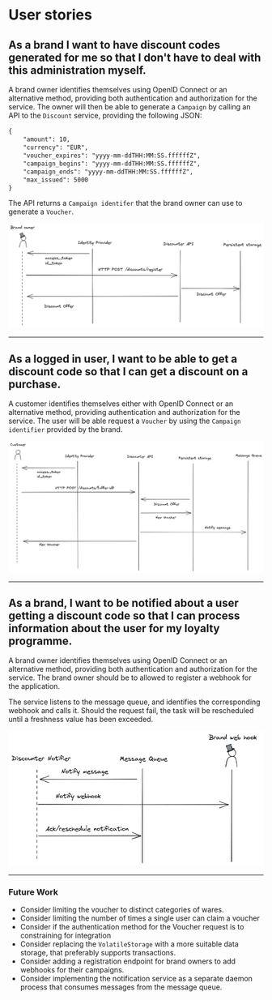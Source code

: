 # User stories

## As a brand I want to have discount codes generated for me so that I don't have to deal with this administration myself.

A brand owner identifies themselves using OpenID Connect or an alternative method, providing both authentication and authorization for the service. The owner will then be able to generate a `Campaign` by calling an API to the `Discount` service, providing the following JSON:

    {
        "amount": 10,
        "currency": "EUR",
        "voucher_expires": "yyyy-mm-ddTHH:MM:SS.ffffffZ",
        "campaign_begins": "yyyy-mm-ddTHH:MM:SS.ffffffZ",
        "campaign_ends": "yyyy-mm-ddTHH:MM:SS.ffffffZ",
        "max_issued": 5000
    }

The API returns a `Campaign identifer` that the brand owner can use to generate a `Voucher`.

![Story 1](story_1.png)

---

## As a logged in user, I want to be able to get a discount code so that I can get a discount on a purchase.

A customer identifies themselves either with OpenID Connect or an alternative method, providing authentication and authorization for the service. The user will be able request a `Voucher` by using the `Campaign identifier` provided by the brand.

![Story 2](story_2.png)

---


## As a brand, I want to be notified about a user getting a discount code so that I can process information about the user for my loyalty programme.

A brand owner identifies themselves using OpenID Connect or an alternative method, providing both authentication and authorization for the service. The brand owner should be to allowed to register a webhook for the application.

The service listens to the message queue, and identifies the corresponding webhook and calls it. Should the request fail, the task will be rescheduled until a freshness value has been exceeded.

![Story 3](story_3.png)

---


### Future Work
* Consider limiting the voucher to distinct categories of wares.
* Consider limiting the number of times a single user can claim a voucher
* Consider if the authentication method for the Voucher request is to constraining for integration
* Consider replacing the `VolatileStorage` with a more suitable data storage, that preferably supports transactions.
* Consider adding a registration endpoint for brand owners to add webhooks for their campaigns.
* Consider implementing the notification service as a separate daemon process that consumes messages from the message queue.